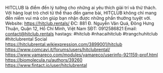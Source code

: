 HITCLUB là điểm đến lý tưởng cho những ai yêu thích giải trí và thử thách. Với hàng loạt trò chơi từ thể thao đến game bài, HITCLUB không chỉ mang đến niềm vui mà còn giúp bạn nhận được những phần thưởng tuyệt vời.
Website: https://hitclub.rentals/
ĐC: 881 Đ. Nguyễn Văn Quá, Đông Hưng Thuận, Quận 12, Hồ Chí Minh, Việt Nam
SĐT: 0912586821
Email: contact@hitclub.rentals
hastags: #hitclub #nhacaihitclub #trangchuhitclub #hitclubrental
Social
https://hitclubrental.wikiexpression.com/3899001/hitclub
https://www.comcavi.it/forums/users/hitclubrental/
https://www.yamareco.com/modules/yamareco/userinfo-921159-prof.html
https://biomolecula.ru/authors/39260
https://www.fintact.io/user/hitclubrental